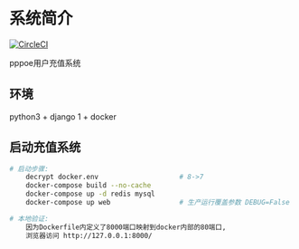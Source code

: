 # 系统简介

[![CircleCI](https://circleci.com/gh/zeroleo12345/restful_server/tree/master.svg?style=svg&circle-token=eece7116845f82f71da5effde84461ddfb3d33be)](https://circleci.com/gh/zeroleo12345/restful_server/tree/master)

pppoe用户充值系统

## 环境
python3 + django 1 + docker

## 启动充值系统

```bash
# 启动步骤:
    decrypt docker.env                    # 8->7
    docker-compose build --no-cache
    docker-compose up -d redis mysql
    docker-compose up web                 # 生产运行覆盖参数 DEBUG=False

# 本地验证:
    因为Dockerfile内定义了8000端口映射到docker内部的80端口,
    浏览器访问 http://127.0.0.1:8000/
```
